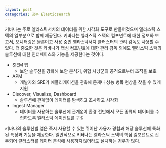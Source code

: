 ```yaml
---
layout: post
categories: 공부 Elasticsearch
---
```


키바나는 주로 엘라스틱서치의 데이터를 위한 시각화 도구로 만들어졌으며 엘라스틱 스택의 일부분으로 함께 제공된다. 
키바나는 엘라스틱 스택의 컴포넌트에 대한 정보와 보고서, 모니터링은 물론이고 사용 중인 엘라스틱서치 클러스터의 관리 감독도 사용할 수 있다. 
더 중요한 것은 키바나가 핵심 컴포넌트에 대한 관리 감독 외에도 엘라스틱 스택의 솔루션에 대한 인터페이스와 기능을 제공한다는 것이다. 

- SIEM 앱 
    - 보안 솔루션을 강화해 보안 분석가, 위협 사냥꾼의 공격으로부터 조직을 보호 
- APM 
    - 개발자와 SRE가 애플리케이션을 관측해 문제나 성능 병목 현상을 찾을 수 있게 지원 
- Discover, Visualize, Dashboard 
    - 솔루션에 관계없이 데이터를 탐색하고 조사하고 시각화 
- Ingest Manager
    - 데이터를 사용하는 솔루션에 관계없이 환경 전반에서 모든 종류의 데이터를 수집하도록 엘라스틱 에이전트를 구성    

키바나의 솔루션별 앱은 즉시 사용할 수 있는 뛰어난 사용자 경험과 해당 솔루션에 특화된 특징과 기능을 제공한다. 
일반적으로 키바나는 엘라스틱 스택의 핵심 컴포넌트로 간주되어 클러스터를 데이터 분석에 사용하지 않더라도 설치하는 경우가 많다.
